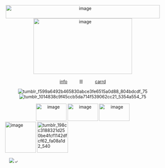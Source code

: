 <div align="center">
  <img width="500" height="43" alt="image" src="https://github.com/user-attachments/assets/44f99388-0bb7-4f98-8ccb-8f9c13db91a5" />


<div align="center">
  <img width="320" height="180" alt="image" src="https://github.com/user-attachments/assets/55558e0f-2403-4a36-a43f-180e296302ec" />

  
[info](https://t.me/autopsykiss)ㅤㅤㅤ☰ㅤㅤㅤ[carrd](https://mothereater.carrd.co) 

![tumblr_f599a6492b465830abce3fe6515a0d88_804bdcdf_75](https://github.com/user-attachments/assets/d2e2ffb2-28ae-46c0-bb3c-5b2860a76834) ![tumblr_1014838c9f45ccb5da714f539062cc21_5354a554_75](https://github.com/user-attachments/assets/e1b2de52-3ddd-4a66-b019-d78fac5d7e69)

<div align="center">
  <img width="99" height="56" alt="image" src="https://github.com/user-attachments/assets/7e8dedc9-9b1a-4877-bb23-b623eea7a948" /> <img width="99" height="56" alt="image" src="https://github.com/user-attachments/assets/fa5ffbc7-546d-4cf4-bda9-eea41deee4d3" /> <img width="99" height="56" alt="image" src="https://github.com/user-attachments/assets/bf84aaf9-4c5f-48f8-92c0-a12fbb5dbe17" /> 


<div align="left">
  <img width="100" height="100" alt="image" src="https://github.com/user-attachments/assets/052b2191-2006-469b-a89e-60ae40c1f8eb" /> <img width="100" height="100" alt="tumblr_198cc3188321d250be4fcf1142dfcf62_fa08a1d2_540" src="https://github.com/user-attachments/assets/eecc2d9f-54b6-427c-aa65-ffbb3d3464fc" />

ㅤ![](https://komarev.com/ghpvc/?username=mothereater&color=D8BFD8&style=plastic&label=⠀☆⠀&base=1000) ⤶

